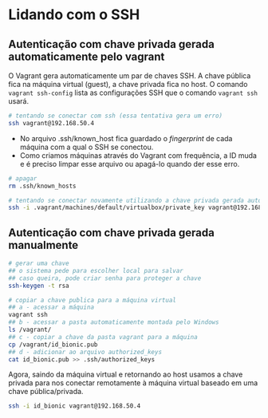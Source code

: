 # Lidando com o SSH

## Autenticação com chave privada gerada automaticamente pelo vagrant

O Vagrant gera automaticamente um par de chaves SSH. A chave pública fica na máquina virtual (guest), a chave privada fica no host. 
O comando `vagrant ssh-config` lista as configurações SSH que o comando `vagrant ssh` usará.

```bash
# tentando se conectar com ssh (essa tentativa gera um erro)
ssh vagrant@192.168.50.4
```

- No arquivo .ssh/known_host fica guardado o *fingerprint* de cada máquina com a qual o SSH se conectou. 
- Como criamos máquinas através do Vagrant com frequência, a ID muda e é preciso limpar esse arquivo ou apagá-lo quando der esse erro.

```bash
# apagar
rm .ssh/known_hosts

# tentando se conectar novamente utilizando a chave privada gerada automaticamente
ssh -i .vagrant/machines/default/virtualbox/private_key vagrant@192.168.50.4
```

## Autenticação com chave privada gerada manualmente

```bash
# gerar uma chave
## o sistema pede para escolher local para salvar
## caso queira, pode criar senha para proteger a chave
ssh-keygen -t rsa

# copiar a chave publica para a máquina virtual
## a - acessar a máquina
vagrant ssh
## b - acessar a pasta automaticamente montada pelo Windows
ls /vagrant/
## c - copiar a chave da pasta vagrant para a máquina
cp /vagrant/id_bionic.pub
## d - adicionar ao arquivo authorized_keys
cat id_bionic.pub >> .ssh/authorized_keys
```

Agora, saindo da máquina virtual e retornando ao host usamos a chave privada para nos conectar remotamente à máquina virtual baseado em uma chave pública/privada.

```bash
ssh -i id_bionic vagrant@192.168.50.4
```